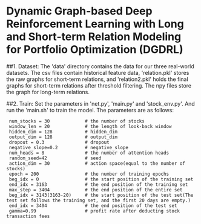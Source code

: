 # Dynamic Graph-based Deep Reinforcement Learning with Long and Short-term Relation Modeling for Portfolio Optimization (DGDRL)

##1. Dataset:
   The 'data' directory contains the data for our three real-world datasets. The csv files contain historical feature data, 'relation.pkl' stores the raw graphs for short-term relations, and 'relation2.pkl' holds the final graphs for short-term relations after threshold filtering. The npy files store the graph for long-term relations.

##2. Train:
   Set the parameters in 'net.py', 'main.py' and 'stock\_env.py'. And run the 'main.sh' to train the model. The parameters are as follows:

``` config
 num_stocks = 30             # the number of stocks
 window_len = 20             # the length of look-back window
 hidden_dim = 128            # hidden_dim
 output_dim = 128            # output_dim
 dropout = 0.3               # dropout
 negative_slope=0.2          # negative_slope
 num_heads = 8               # the number of attention heads
 random_seed=42              # seed
 action_dim = 30             # action space(equal to the number of stocks)
 epoch = 200                 # the number of training epochs
 beg_idx = 0                 # the start position of the training set
 end_idx = 3163              # the end position of the training set
 max_step = 3404             # the end position of the entire set
 beg_idx = 3143(3163-20)     # the start position of the test set(The test set follows the training set, and the first 20 days are empty.)
 end_idx = 3404              # the end position of the test set
 gamma=0.99                  # profit rate after deducting stock transaction fees
 ```



